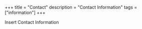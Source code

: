 +++
title = "Contact"
description = "Contact Information"
tags = ["information"]
+++

Insert Contact Information